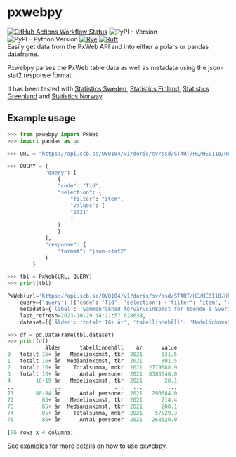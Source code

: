 # pxwebpy
[![GitHub Actions Workflow Status](https://img.shields.io/github/actions/workflow/status/stefur/pxwebpy/ci.yml?style=flat-square&label=ci)](https://github.com/stefur/pxwebpy/actions/workflows/ci.yml)
![PyPI - Version](https://img.shields.io/pypi/v/pxwebpy?style=flat-square)
![PyPI - Python Version](https://img.shields.io/pypi/pyversions/pxwebpy?style=flat-square)
[![Rye](https://img.shields.io/endpoint?url=https://raw.githubusercontent.com/mitsuhiko/rye/main/artwork/badge.json&style=flat-square)](https://rye-up.com)
[![Ruff](https://img.shields.io/endpoint?url=https://raw.githubusercontent.com/astral-sh/ruff/main/assets/badge/v2.json&style=flat-square)](https://github.com/astral-sh/ruff)   
Easily get data from the PxWeb API and into either a polars or pandas dataframe.  
  
Pxwebpy parses the PxWeb table data as well as metadata using the json-stat2 response format. 
  
It has been tested with [Statistics Sweden](https://scb.se), [Statistics Finland](https://www.stat.fi), [Statistics Greenland](https://stat.gl) and [Statistics Norway](https://www.ssb.no).  

## Example usage
```python
>>> from pxwebpy import PxWeb
>>> import pandas as pd

>>> URL = "https://api.scb.se/OV0104/v1/doris/sv/ssd/START/HE/HE0110/HE0110A/SamForvInk1"

>>> QUERY = {
            "query": [
                {
                "code": "Tid",
                "selection": {
                    "filter": "item",
                    "values": [
                    "2021"
                    ]
                }
                }
            ],
            "response": {
                "format": "json-stat2"
            }
        }

>>> tbl = PxWeb(URL, QUERY)
>>> print(tbl)

PxWeb(url='https://api.scb.se/OV0104/v1/doris/sv/ssd/START/HE/HE0110/HE0110A/SamForvInk1',
    query={'query': [{'code': 'Tid', 'selection': {'filter': 'item', 'values': ['2021']}}], 'response': {'format': 'json-stat2'}},
    metadata={'label': 'Sammanräknad förvärvsinkomst för boende i Sverige hela året efter ålder, tabellinnehåll och år', 'source': 'SCB', 'updated': '2023-01-10T10:42:00Z'},
    last_refresh=2023-10-29 14:21:57.628639,
    dataset=[{'ålder': 'totalt 16+ år', 'tabellinnehåll': 'Medelinkomst, tkr', 'år': '2021' ...

>>> df = pd.DataFrame(tbl.dataset)
>>> print(df)
            ålder      tabellinnehåll    år      value
0   totalt 16+ år   Medelinkomst, tkr  2021      331.5
1   totalt 16+ år  Medianinkomst, tkr  2021      301.5
2   totalt 16+ år    Totalsumma, mnkr  2021  2779588.9
3   totalt 16+ år      Antal personer  2021  8383640.0
4        16-19 år   Medelinkomst, tkr  2021       28.1
..            ...                 ...   ...        ...
71       80-84 år      Antal personer  2021   290684.0
72         85+ år   Medelinkomst, tkr  2021      214.4
73         85+ år  Medianinkomst, tkr  2021      200.1
74         85+ år    Totalsumma, mnkr  2021    57529.3
75         85+ år      Antal personer  2021   268320.0

[76 rows x 4 columns]
```

See [examples](examples/example.py) for more details on how to use pxwebpy.